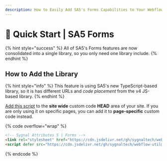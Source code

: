 ```yaml
---
description: How to Easily Add SA5's Forms Capabilities to Your Webflow Site
---
```


# 🚀 Quick Start | SA5 Forms

{% hint style="success" %}
All of SA5's Forms features are now consolidated into a single library, so you only need one library include.&#x20;
{% endhint %}

## How to Add the Library <a href="#step-1---add-the-library" id="step-1---add-the-library"></a>

{% hint style="info" %}
This feature is using SA5's new TypeScript-based library, so it is has different URLs and _code placement_ from the v4 JS-based library.&#x20;
{% endhint %}

[Add this script](../overview/how-to-add-custom-code.md) to the **site wide** custom code **HEAD** area of your site. If you are only using it on specific pages, you can add it to **page-specific** custom code instead.

{% code overflow="wrap" %}
```html
<!-- Sygnal Attributes 5 | Forms --> 
<link rel="stylesheet" href="https://cdn.jsdelivr.net/gh/sygnaltech/webflow-util@5.3.4/dist/css/webflow-form.css"> 
<script defer src="https://cdn.jsdelivr.net/gh/sygnaltech/webflow-util@5.3.4/dist/nocode/webflow-form.js"></script>
```
{% endcode %}













